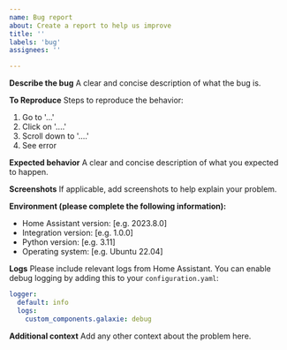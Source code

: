 ```yaml
---
name: Bug report
about: Create a report to help us improve
title: ''
labels: 'bug'
assignees: ''

---
```


**Describe the bug**
A clear and concise description of what the bug is.

**To Reproduce**
Steps to reproduce the behavior:
1. Go to '...'
2. Click on '....'
3. Scroll down to '....'
4. See error

**Expected behavior**
A clear and concise description of what you expected to happen.

**Screenshots**
If applicable, add screenshots to help explain your problem.

**Environment (please complete the following information):**
 - Home Assistant version: [e.g. 2023.8.0]
 - Integration version: [e.g. 1.0.0]
 - Python version: [e.g. 3.11]
 - Operating system: [e.g. Ubuntu 22.04]

**Logs**
Please include relevant logs from Home Assistant. You can enable debug logging by adding this to your `configuration.yaml`:

```yaml
logger:
  default: info
  logs:
    custom_components.galaxie: debug
```

**Additional context**
Add any other context about the problem here. 